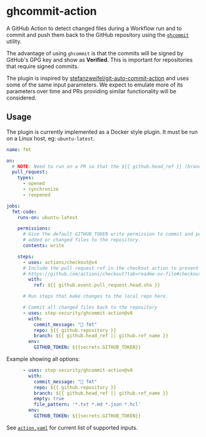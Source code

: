 # ghcommit-action

A GitHub Action to detect changed files during a Workflow run and to commit and
push them back to the GitHub repository using the [`ghcommit`](https://github.com/planetscale/ghcommit) utility.

The advantage of using `ghcommit` is that the commits will be signed by GitHub's
GPG key and show as **Verified**. This is important for repositories that require
signed commits.

The plugin is inspired by [stefanzweifel/git-auto-commit-action](https://github.com/stefanzweifel/git-auto-commit-action)
and uses some of the same input parameters. We expect to emulate more of its
parameters over time and PRs providing similar functionality will be considered.

## Usage

The plugin is currently implemented as a Docker style plugin. It must be run on
a Linux host, eg: `ubuntu-latest`.

```yaml
name: fmt

on:
  # NOTE: Need to run on a PR so that the ${{ github.head_ref }} (branch) is non-null
  pull_request:
    types:
      - opened
      - synchronize
      - reopened

jobs:
  fmt-code:
    runs-on: ubuntu-latest

    permissions:
      # Give the default GITHUB_TOKEN write permission to commit and push the
      # added or changed files to the repository.
      contents: write

    steps:
      - uses: actions/checkout@v4
      # Include the pull request ref in the checkout action to prevent merge commit
      # https://github.com/actions/checkout?tab=readme-ov-file#checkout-pull-request-head-commit-instead-of-merge-commit
        with:
          ref: ${{ github.event.pull_request.head.sha }}

      # Run steps that make changes to the local repo here.

      # Commit all changed files back to the repository
      - uses: step-security/ghcommit-action@v0
        with:
          commit_message: "🤖 fmt"
          repo: ${{ github.repository }}
          branch: ${{ github.head_ref || github.ref_name }}
        env:
          GITHUB_TOKEN: ${{secrets.GITHUB_TOKEN}}
```

Example showing all options:

```yaml
      - uses: step-security/ghcommit-action@v0
        with:
          commit_message: "🤖 fmt"
          repo: ${{ github.repository }}
          branch: ${{ github.head_ref || github.ref_name }}
          empty: true
          file_pattern: '*.txt *.md *.json *.hcl'
        env:
          GITHUB_TOKEN: ${{secrets.GITHUB_TOKEN}}
```

See [`action.yaml`](./action.yaml) for current list of supported inputs.
